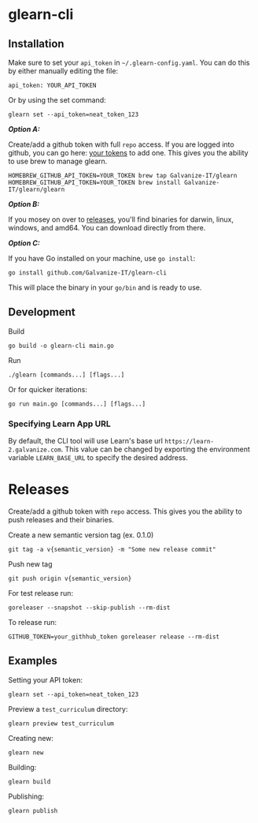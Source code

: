 # glearn-cli

## Installation

Make sure to set your `api_token` in `~/.glearn-config.yaml`. You can do this by either manually editing the file:
```
api_token: YOUR_API_TOKEN
```

Or by using the set command:
```
glearn set --api_token=neat_token_123
```

_**Option A:**_

Create/add a github token with full `repo` access. If you are logged into github, you can go here: [your tokens](https://github.com/settings/tokens) to add one. This gives you the ability to use brew to manage glearn.

```
HOMEBREW_GITHUB_API_TOKEN=YOUR_TOKEN brew tap Galvanize-IT/glearn
HOMEBREW_GITHUB_API_TOKEN=YOUR_TOKEN brew install Galvanize-IT/glearn/glearn
```

_**Option B:**_

If you mosey on over to [releases](https://github.com/Galvanize-IT/glearn-cli/releases), you'll find binaries for darwin, linux, windows, and amd64. You can download directly from there.

_**Option C:**_

If you have Go installed on your machine, use `go install`:

```
go install github.com/Galvanize-IT/glearn-cli
```

This will place the binary in your `go/bin` and is ready to use.

## Development
Build
```
go build -o glearn-cli main.go
```

Run
```
./glearn [commands...] [flags...]
```

Or for quicker iterations:
```
go run main.go [commands...] [flags...]
```

### Specifying Learn App URL

By default, the CLI tool will use Learn's base url `https://learn-2.galvanize.com`. This value can be changed by exporting the environment variable `LEARN_BASE_URL` to specify the desired address.

# Releases

Create/add a github token with `repo` access. This gives you the ability to push releases and their binaries.

Create a new semantic version tag (ex. 0.1.0)
```
git tag -a v{semantic_version} -m "Some new release commit"
```

Push new tag
```
git push origin v{semantic_version}
```

For test release run:
```
goreleaser --snapshot --skip-publish --rm-dist
```

To release run:
```
GITHUB_TOKEN=your_githhub_token goreleaser release --rm-dist
```

## Examples

Setting your API token:
```
glearn set --api_token=neat_token_123
```

Preview a `test_curriculum` directory:
```
glearn preview test_curriculum
```

Creating new:
```
glearn new
```

Building:
```
glearn build
```

Publishing:
```
glearn publish
```
